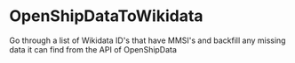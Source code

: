 # OpenShipDataToWikidata
Go through a list of Wikidata ID's that have MMSI's and backfill any missing data it can find from the API of OpenShipData
